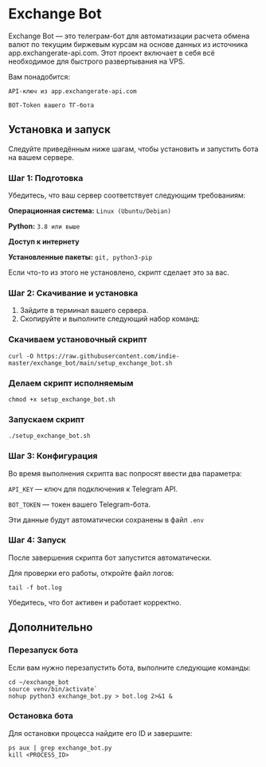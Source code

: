 # Exchange Bot
Exchange Bot — это телеграм-бот для автоматизации расчета обмена валют по текущим биржевым курсам на основе данных из источника app.exchangerate-api.com.
Этот проект включает в себя всё необходимое для быстрого развертывания на VPS.

Вам понадобится:

`API-ключ из app.exchangerate-api.com`

`BOT-Token вашего ТГ-бота`

## Установка и запуск
Следуйте приведённым ниже шагам, чтобы установить и запустить бота на вашем сервере.

### Шаг 1: Подготовка
Убедитесь, что ваш сервер соответствует следующим требованиям:

**Операционная система:** `Linux (Ubuntu/Debian)`

**Python:** `3.8 или выше`

**Доступ к интернету**

**Установленные пакеты:** `git, python3-pip`

Если что-то из этого не установлено, скрипт сделает это за вас.

### Шаг 2: Скачивание и установка
1. Зайдите в терминал вашего сервера.
2. Скопируйте и выполните следующий набор команд:
### Скачиваем установочный скрипт
````
curl -O https://raw.githubusercontent.com/indie-master/exchange_bot/main/setup_exchange_bot.sh
````

### Делаем скрипт исполняемым
````
chmod +x setup_exchange_bot.sh
````

### Запускаем скрипт
````
./setup_exchange_bot.sh
````

### Шаг 3: Конфигурация
Во время выполнения скрипта вас попросят ввести два параметра:

`API_KEY` — ключ для подключения к Telegram API.

`BOT_TOKEN` — токен вашего Telegram-бота.

Эти данные будут автоматически сохранены в файл `.env`

### Шаг 4: Запуск
После завершения скрипта бот запустится автоматически.

Для проверки его работы, откройте файл логов:
````
tail -f bot.log
````
Убедитесь, что бот активен и работает корректно.

## Дополнительно
### Перезапуск бота
Если вам нужно перезапустить бота, выполните следующие команды:
````
cd ~/exchange_bot
source venv/bin/activate`
nohup python3 exchange_bot.py > bot.log 2>&1 &
````

### Остановка бота
Для остановки процесса найдите его ID и завершите:
````
ps aux | grep exchange_bot.py
kill <PROCESS_ID>
````
